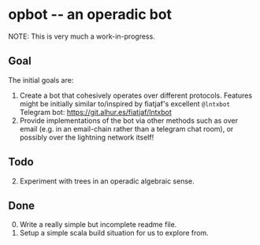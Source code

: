 # opbot -- an operadic bot

NOTE: This is very much a work-in-progress.

## Goal
The initial goals are:
1. Create a bot that cohesively operates over different protocols. Features might be initially similar to/inspired by fiatjaf's excellent `@lntxbot` Telegram bot: https://git.alhur.es/fiatjaf/lntxbot
2. Provide implementations of the bot via other methods such as over email (e.g. in an email-chain rather than a telegram chat room), or possibly over the lightning network itself!


## Todo
2. Experiment with trees in an operadic algebraic sense.

## Done
0. Write a really simple but incomplete readme file.
1. Setup a simple scala build situation for us to explore from.